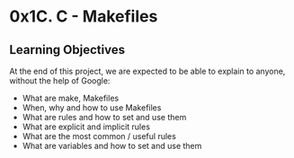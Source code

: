# 0x1C. C - Makefiles

## Learning Objectives
At the end of this project, we are expected to be able to explain to anyone, without the help of Google:

- What are make, Makefiles
- When, why and how to use Makefiles
- What are rules and how to set and use them
- What are explicit and implicit rules
- What are the most common / useful rules
- What are variables and how to set and use them
